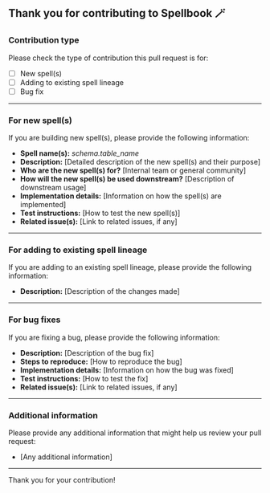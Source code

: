 ## Thank you for contributing to Spellbook 🪄

### Contribution type
Please check the type of contribution this pull request is for:

- [ ] New spell(s)
- [ ] Adding to existing spell lineage
- [ ] Bug fix

---

### For new spell(s)
If you are building new spell(s), please provide the following information:

- **Spell name(s):** *schema.table_name*
- **Description:** [Detailed description of the new spell(s) and their purpose]
- **Who are the new spell(s) for?** [Internal team or general community]
- **How will the new spell(s) be used downstream?** [Description of downstream usage]
- **Implementation details:** [Information on how the spell(s) are implemented]
- **Test instructions:** [How to test the new spell(s)]
- **Related issue(s):** [Link to related issues, if any]

---

### For adding to existing spell lineage
If you are adding to an existing spell lineage, please provide the following information:

- **Description:** [Description of the changes made]

---

### For bug fixes
If you are fixing a bug, please provide the following information:

- **Description:** [Description of the bug fix]
- **Steps to reproduce:** [How to reproduce the bug]
- **Implementation details:** [Information on how the bug was fixed]
- **Test instructions:** [How to test the fix]
- **Related issue(s):** [Link to related issues, if any]

---

### Additional information
Please provide any additional information that might help us review your pull request:

- [Any additional information]

---

Thank you for your contribution!